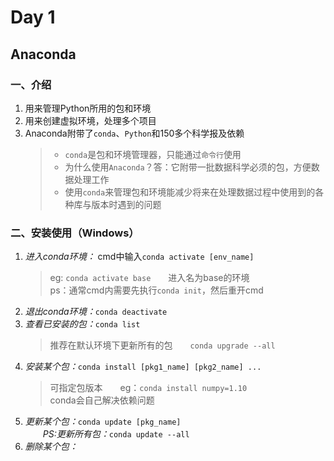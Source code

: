 # **Day 1**

## Anaconda

### 一、介绍

1. 用来管理Python所用的包和环境
2. 用来创建虚拟环境，处理多个项目
3. Anaconda附带了`conda`、`Python`和150多个科学报及依赖
    >* `conda`是包和环境管理器，只能通过`命令行`使用
    >* 为什么使用`Anaconda`？答：它附带一批数据科学必须的包，方便数据处理工作
    >* 使用`conda`来管理包和环境能减少将来在处理数据过程中使用到的各种库与版本时遇到的问题

### 二、安装使用（Windows）

1. *进入conda环境：* cmd中输入`conda activate [env_name]`
    >eg: `conda activate base`&emsp;&emsp;进入名为base的环境  
ps：通常cmd内需要先执行`conda init`，然后重开cmd
2. *退出conda环境：*`conda deactivate`
3. *查看已安装的包：*`conda list`
   >推荐在默认环境下更新所有的包&emsp;&emsp;`conda upgrade --all`
4. *安装某个包：*`conda install [pkg1_name] [pkg2_name] ...`
   >可指定包版本&emsp;&emsp;eg：`conda install numpy=1.10`  
conda会自己解决依赖问题
5. *更新某个包：*`conda update [pkg_name]`  
*&emsp;&emsp;PS:更新所有包：*`conda update --all`
6. *删除某个包：*